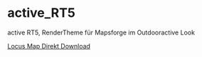 # active_RT5
 active RT5, RenderTheme für Mapsforge im Outdooractive Look
 
 [Locus Map Direkt Download](.../locus_theme_download.xml)
